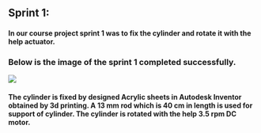 ## Sprint 1:
#### In our course project sprint 1 was to fix the cylinder and rotate it with the help actuator.
### Below is the image of the sprint 1 completed successfully.
![](https://user-images.githubusercontent.com/42512399/49536506-b3f5c980-f8ec-11e8-80d4-583a9eb0917d.jpg)
#### The cylinder is fixed by designed Acrylic sheets in Autodesk Inventor obtained by 3d printing. A 13 mm rod which is 40 cm in length is used for support of cylinder. The cylinder is rotated with the help 3.5 rpm DC motor.